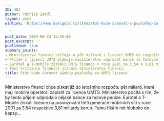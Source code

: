 ```yaml
---
ID: 384
author: Patrick Zandl
layout: post
oldlink: 'https://www.marigold.cz/item/stat-bude-carovat-s-poplatky-za-umts-licence

  '
post_date: 2003-06-23 15:55:00
post_excerpt: ''
published: true
summary_points:
- Ministerstvo financí usiluje o pět miliard z licencí UMTS do rozpočtu.
- Příjem z licencí UMTS plánuje ministerstvo odprodat bance za hotovost.
- Eurotel a T-Mobile získali UMTS licence v roce 2001 za 3,54 a 3,81 miliardy.
- Text kritizuje finanční situaci ministerstva financí.
title: Stát bude čarovat s&nbsp;poplatky za UMTS licence
---
```


Ministerstvo financí chce získat již do letošního rozpočtu pět miliard, které mají mobilní operátoři zaplatit za licence UMTS. Ministerstvo počítá s tím, že by tento příjem odprodalo nějaké bance za hotové peníze. Eurotel a T-Mobile získali licence na provozování třetí generace mobilních sítí v roce 2001 za 3,54 respektive 3,81 miliardy korun. Tomu říkám mít hluboko do kapsy...